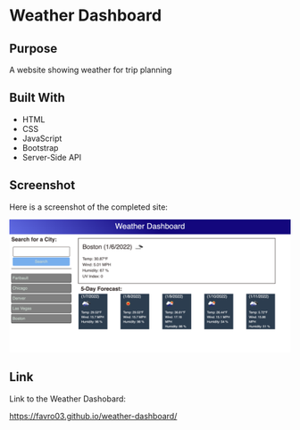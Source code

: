 # Weather Dashboard

## Purpose
A website showing weather for trip planning

## Built With
* HTML
* CSS
* JavaScript
* Bootstrap
* Server-Side API

## Screenshot
Here is a screenshot of the completed site:

![Weather Dashboard](/assets/images/WeatherDashboard.png)

## Link
Link to the Weather Dashobard:

https://favro03.github.io/weather-dashboard/


